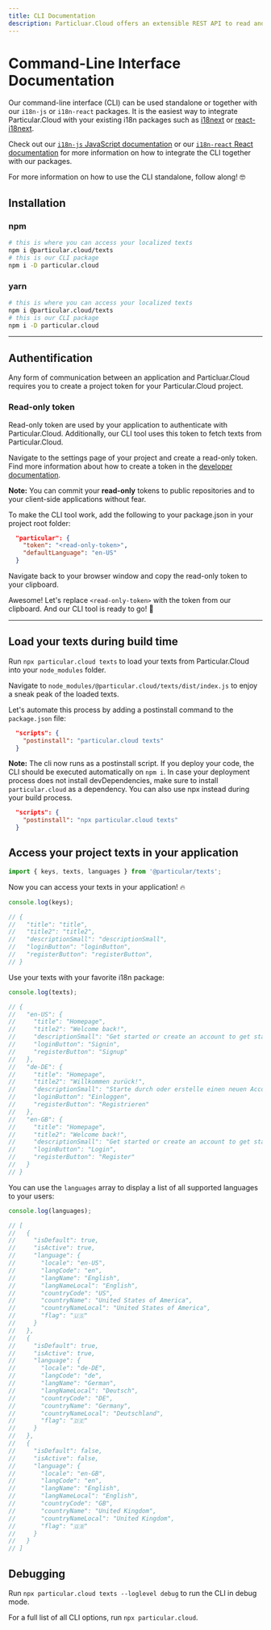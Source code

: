 ```yaml
---
title: CLI Documentation
description: Particluar.Cloud offers an extensible REST API to read and write from and to your Particluar.Cloud project.
---
```


# Command-Line Interface Documentation

Our command-line interface (CLI) can be used standalone or together with our `i18n-js` or `i18n-react` packages. It is the easiest way to integrate Particular.Cloud with your existing i18n packages such as [i18next](https://www.i18next.com/) or [react-i18next](https://react.i18next.com/).

Check out our [`i18n-js` JavaScript documentation](/documentation/developers/v1/javascript) or our [`i18n-react` React documentation](/documentation/developers/v1/react) for more information on how to integrate the CLI together with our packages.

For more information on how to use the CLI standalone, follow along! 🤓

## Installation

### npm

```bash
# this is where you can access your localized texts
npm i @particular.cloud/texts
# this is our CLI package
npm i -D particular.cloud
```

### yarn

```bash
# this is where you can access your localized texts
npm i @particular.cloud/texts
# this is our CLI package
npm i -D particular.cloud
```

---

## Authentification

Any form of communication between an application and Particluar.Cloud requires you to create a project token for your Particular.Cloud project.

### Read-only token

Read-only token are used by your application to authenticate with Particular.Cloud. Additionally, our CLI tool uses this token to fetch texts from Particular.Cloud.

Navigate to the settings page of your project and create a read-only token. Find more information about how to create a token in the [developer documentation](/documentation/developers/v1).

**Note:** You can commit your **read-only** tokens to public repositories and to your client-side applications without fear.

To make the CLI tool work, add the following to your package.json in your project root folder:

```json
  "particular": {
    "token": "<read-only-token>",
    "defaultLanguage": "en-US"
  }
```

Navigate back to your browser window and copy the read-only token to your clipboard.

Awesome! Let's replace `<read-only-token>` with the token from our clipboard. And our CLI tool is ready to go! 🚀

---

## Load your texts during build time

Run `npx particular.cloud texts` to load your texts from Particular.Cloud into your `node_modules` folder.

Navigate to `node_modules/@particular.cloud/texts/dist/index.js` to enjoy a sneak peak of the loaded texts.

Let's automate this process by adding a postinstall command to the `package.json` file:

```json
  "scripts": {
    "postinstall": "particular.cloud texts"
  }
```

**Note:** The cli now runs as a postinstall script. If you deploy your code, the CLI should be executed automatically on `npm i`. In case your deployment process does not install devDependencies, make sure to install `particular.cloud` as a dependency. You can also use npx instead during your build process.

```json
  "scripts": {
    "postinstall": "npx particular.cloud texts"
  }
```

## Access your project texts in your application

```javascript
import { keys, texts, languages } from '@particular/texts';
```

Now you can access your texts in your application! 🔥

```javascript
console.log(keys);

// {
//   "title": "title",
//   "title2": "title2",
//   "descriptionSmall": "descriptionSmall",
//   "loginButton": "loginButton",
//   "registerButton": "registerButton",
// }
```

Use your texts with your favorite i18n package:

```javascript
console.log(texts);

// {
//   "en-US": {
//     "title": "Homepage",
//     "title2": "Welcome back!",
//     "descriptionSmall": "Get started or create an account to get started.",
//     "loginButton": "Signin",
//     "registerButton": "Signup"
//   },
//   "de-DE": {
//     "title": "Homepage",
//     "title2": "Willkommen zurück!",
//     "descriptionSmall": "Starte durch oder erstelle einen neuen Account.",
//     "loginButton": "Einloggen",
//     "registerButton": "Registrieren"
//   },
//   "en-GB": {
//     "title": "Homepage",
//     "title2": "Welcome back!",
//     "descriptionSmall": "Get started or create an account to get started.",
//     "loginButton": "Login",
//     "registerButton": "Register"
//   }
// }
```

You can use the `languages` array to display a list of all supported languages to your users:

```javascript
console.log(languages);

// [
//   {
//     "isDefault": true,
//     "isActive": true,
//     "language": {
//       "locale": "en-US",
//       "langCode": "en",
//       "langName": "English",
//       "langNameLocal": "English",
//       "countryCode": "US",
//       "countryName": "United States of America",
//       "countryNameLocal": "United States of America",
//       "flag": "🇺🇸"
//     }
//   },
//   {
//     "isDefault": true,
//     "isActive": true,
//     "language": {
//       "locale": "de-DE",
//       "langCode": "de",
//       "langName": "German",
//       "langNameLocal": "Deutsch",
//       "countryCode": "DE",
//       "countryName": "Germany",
//       "countryNameLocal": "Deutschland",
//       "flag": "🇩🇪"
//     }
//   },
//   {
//     "isDefault": false,
//     "isActive": false,
//     "language": {
//       "locale": "en-GB",
//       "langCode": "en",
//       "langName": "English",
//       "langNameLocal": "English",
//       "countryCode": "GB",
//       "countryName": "United Kingdom",
//       "countryNameLocal": "United Kingdom",
//       "flag": "🇬🇧"
//     }
//   }
// ]
```

## Debugging

Run `npx particular.cloud texts --loglevel debug` to run the CLI in debug mode.

For a full list of all CLI options, run `npx particular.cloud`.